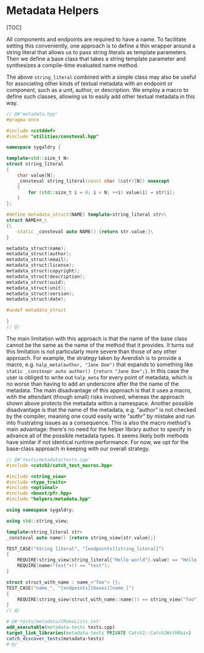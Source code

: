 # Metadata Helpers

[TOC]

All components and endpoints are required to have a name. To facilitate setting
this conveniently, one approach is to define a thin wrapper around a string
literal that allows us to pass string literals as template parameters. Then we
define a base class that takes a string template parameter and synthesizes a
compile-time evaluated name method.

The above `string_literal` combined with a simple class may also be useful
for associating other kinds of textual metadata with an endpoint or component,
such as a unit, author, or description. We employ a macro to define
such classes, allowing us to easily add other textual metadata in this way.


```cpp
// @#'metadata.hpp'
#pragma once

#include <cstddef>
#include "utilities/consteval.hpp"

namespace sygaldry {

template<std::size_t N>
struct string_literal
{
    char value[N];
    _consteval string_literal(const char (&str)[N]) noexcept
    {
        for (std::size_t i = 0; i < N; ++i) value[i] = str[i];
    }
};

#define metadata_struct(NAME) template<string_literal str>\
struct NAME##_\
{\
    static _consteval auto NAME() {return str.value;}\
}

metadata_struct(name);
metadata_struct(author);
metadata_struct(email);
metadata_struct(license);
metadata_struct(copyright);
metadata_struct(description);
metadata_struct(uuid);
metadata_struct(unit);
metadata_struct(version);
metadata_struct(date);

#undef metadata_struct

}
// @/
```

The main limitation with this approach is that the name of the base class
cannot be the same as the name of the method that it provides. It turns out
this limitation is not particularly more severe than those of any other
approach. For example, the strategy taken by Avendish is to provide a macro,
e.g. `halp_meta(author, "Jane Doe")` that expands to something like `static
_constexpr auto author() {return "Jane Doe";}`. In this case the user is
obliged to write out `halp_meta` for every point of metadata, which is no worse
than having to add an underscore after the the name of the metadata. The main
disadvantage of this approach is that it uses a macro, with the attendant
(though small) risks involved, whereas the approach shown above protects the
metadata within a namespace. Another possible disadvantage is that the name of
the metadata, e.g. "author" is not checked by the compiler, meaning one could
easily write "authr" by mistake and run into frustrating issues as a
consequence. This is also the macro method's main advantage: there's no need
for the helper library author to specify in advance all of the possible
metadata types. It seems likely both methods have similar if not identical
runtime performance. For now, we opt for the base-class approach in keeping
with our overall strategy.

```cpp
// @#'tests/metadata/tests.cpp'
#include <catch2/catch_test_macros.hpp>

#include <string_view>
#include <type_traits>
#include <optional>
#include <boost/pfr.hpp>
#include "helpers/metadata.hpp"

using namespace sygaldry;

using std::string_view;

template<string_literal str>
_consteval auto name() {return string_view{str.value};}

TEST_CASE("String literal", "[endpoints][string_literal]")
{
    REQUIRE(string_view(string_literal{"Hello world"}.value) == "Hello world");
    REQUIRE(name<"test">() == "test");
}

struct struct_with_name : name_<"foo"> {};
TEST_CASE("name_", "[endpoints][bases][name_]")
{
    REQUIRE(string_view(struct_with_name::name()) == string_view("foo"));
}
// @/
```

```cmake
# @#'tests/metadata/CMakeLists.txt'
add_executable(metadata-tests tests.cpp)
target_link_libraries(metadata-tests PRIVATE Catch2::Catch2WithMain)
catch_discover_tests(metadata-tests)
# @/
```
